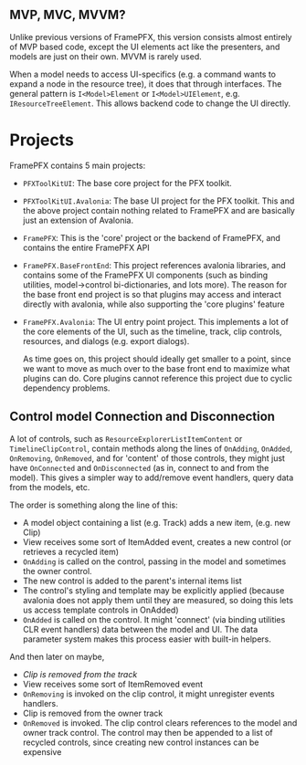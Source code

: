 ## MVP, MVC, MVVM?

Unlike previous versions of FramePFX, this version consists almost entirely of MVP based code,
except the UI elements act like the presenters, and models are just on their own. MVVM is rarely used.

When a model needs to access UI-specifics (e.g. a command wants to expand a node in the resource tree),
it does that through interfaces. The general pattern is `I<Model>Element` or `I<Model>UIElement`, e.g. `IResourceTreeElement`.
This allows backend code to change the UI directly.

# Projects

FramePFX contains 5 main projects:
- `PFXToolKitUI`: The base core project for the PFX toolkit. 
- `PFXToolKitUI.Avalonia`: The base UI project for the PFX toolkit. This and the above project contain nothing related to FramePFX and are basically just an extension of Avalonia.
- `FramePFX`: This is the 'core' project or the backend of FramePFX, and contains the entire FramePFX API
- `FramePFX.BaseFrontEnd`: This project references avalonia libraries, and contains some of the FramePFX UI
  components (such as binding utilities, model->control bi-dictionaries, and lots more).
  The reason for the base front end project is so that plugins may access and interact directly with avalonia,
  while also supporting the 'core plugins' feature
- `FramePFX.Avalonia`: The UI entry point project. This implements a lot of the core elements of the UI, such as
  the timeline, track, clip controls, resources, and dialogs (e.g. export dialogs). 

  As time goes on, this project should ideally get smaller to a point, since we want to move as much over to the base front end to maximize
  what plugins can do. Core plugins cannot reference this project due to cyclic dependency problems.

## Control model Connection and Disconnection

A lot of controls, such as `ResourceExplorerListItemContent` or `TimelineClipControl`, contain
methods along the lines of `OnAdding`, `OnAdded`, `OnRemoving`, `OnRemoved`, and
for 'content' of those controls, they might just have `OnConnected` and `OnDisconnected`
(as in, connect to and from the model). This gives a simpler way to add/remove event handlers,
query data from the models, etc.

The order is something along the line of this:

- A model object containing a list (e.g. Track) adds a new item, (e.g. new Clip)
- View receives some sort of ItemAdded event, creates a new control (or retrieves a recycled item)
- `OnAdding` is called on the control, passing in the model and sometimes the owner control.
- The new control is added to the parent's internal items list
- The control's styling and template may be explicitly applied (because avalonia does not apply them until they are measured, so doing this lets us access template controls in OnAdded)
- `OnAdded` is called on the control. It might 'connect' (via binding utilities CLR event handlers) data between the model and UI. The data parameter system makes this process easier with built-in helpers.

And then later on maybe,

- *Clip is removed from the track*
- View receives some sort of ItemRemoved event
- `OnRemoving` is invoked on the clip control, it might unregister events handlers.
- Clip is removed from the owner track
- `OnRemoved` is invoked. The clip control clears references to the model and owner track control.
  The control may then be appended to a list of recycled controls, since creating new control instances can be expensive


